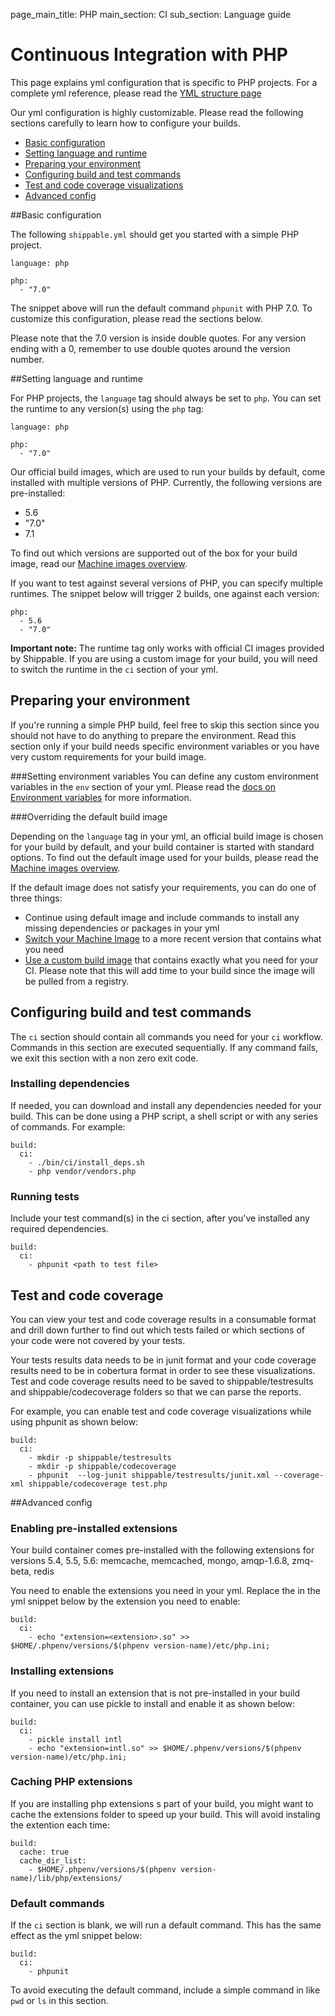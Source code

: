 page_main_title: PHP
main_section: CI
sub_section: Language guide

# Continuous Integration with PHP
This page explains yml configuration that is specific to PHP projects. For a complete yml reference, please read the [YML structure page](yml-structure/)

Our yml configuration is highly customizable. Please read the following sections carefully to learn how to
configure your builds.

-  [Basic configuration](#basic-php-config)
-  [Setting language and runtime](#language)
-  [Preparing your environment](#environment)
-  [Configuring build and test commands](#build-test)
-  [Test and code coverage visualizations](#test-coverage-reports)
-  [Advanced config](#advanced-config)

<a name="basic-php-config"></a>
##Basic configuration

The following `shippable.yml` should get you started with a simple PHP project.

```
language: php

php:
  - "7.0"
```
The snippet above will run the default command `phpunit` with PHP 7.0. To customize this configuration, please read the sections below.

Please note that the 7.0 version is inside double quotes. For any version ending with a 0, remember to use double quotes around the version number.

<a name="language"></a>
##Setting language and runtime

For PHP projects, the `language` tag should always be set to `php`. You can set the runtime to any version(s) using the `php` tag:

```
language: php

php:
  - "7.0"
```

Our official build images, which are used to run your builds by default, come installed with multiple versions of PHP. Currently, the following versions are pre-installed:

-  5.6
-  "7.0"
-  7.1

To find out which versions are supported out of the box for your build image, read our [Machine images overview](/reference/machine-images-overview/).

If you want to test against several versions of PHP, you can specify multiple runtimes. The snippet below will trigger 2 builds, one against each version:

```
php:
  - 5.6
  - "7.0"
```

**Important note:** The runtime tag only works with official CI images provided by Shippable. If you are using a custom image for your build, you will need to switch the runtime in the `ci` section of your yml.

<a name="environment"></a>
## Preparing your environment

If you're running a simple PHP build, feel free to skip this section since you should not have to do anything to prepare the environment. Read this section only if your build needs specific environment variables or you have very custom requirements for your build image.

###Setting environment variables
You can define any custom environment variables in the `env` section of your yml. Please read the [docs on Environment variables](env-vars/) for more information.

###Overriding the default build image

Depending on the `language` tag in your yml, an official build image is chosen for your build by default, and your build container is started with standard options. To find out the default image used for your builds, please read the [Machine images overview](../reference/machine-images-overview/).

If the default image does not satisfy your requirements, you can do one of three things:

-  Continue using default image and include commands to install any missing dependencies or packages in your yml
-  [Switch your Machine Image](../ci/build-image/#changing-your-default-tag) to a more recent version that contains what you need
-  [Use a custom build image](../ci/custom-docker-image/) that contains exactly what you need for your CI. Please note that this will add time to your build since the image will be pulled from a registry.

<a name="build-test"></a>
## Configuring build and test commands
The `ci` section should contain all commands you need for your `ci` workflow. Commands in this section are executed sequentially. If any command fails, we exit this section with a non zero exit code.

### Installing dependencies
If needed, you can download and install any dependencies needed for your build. This can be done using a PHP script, a shell script or with any series of commands. For example:

```
build:
  ci:
    - ./bin/ci/install_deps.sh
    - php vendor/vendors.php

```

### Running tests
Include your test command(s) in the ci section, after you've installed any required dependencies.  


```
build:
  ci:
    - phpunit <path to test file>
```

<a name="test-coverage-reports"></a>
## Test and code coverage
You can view your test and code coverage results in a consumable format and drill down further to find out which tests failed or which sections of your code were not covered by your tests.

Your tests results data needs to be in junit format and your code coverage results need to be in cobertura format in order to see these visualizations. Test and code coverage results need to be saved to shippable/testresults and shippable/codecoverage folders so that we can parse the reports.

For example, you can enable test and code coverage visualizations while using phpunit as shown below:

```
build:
  ci:  
    - mkdir -p shippable/testresults
    - mkdir -p shippable/codecoverage
    - phpunit  --log-junit shippable/testresults/junit.xml --coverage-xml shippable/codecoverage test.php
```

<a name="advanced-config"></a>
##Advanced config

### Enabling pre-installed extensions
Your build container comes pre-installed with the following extensions for versions 5.4, 5.5, 5.6: memcache, memcached, mongo, amqp-1.6.8, zmq-beta, redis

You need to enable the extensions you need in your yml. Replace the <extension> in the yml snippet below by the extension you need to enable:

```
build:
  ci:
    - echo "extension=<extension>.so" >> $HOME/.phpenv/versions/$(phpenv version-name)/etc/php.ini;
```

### Installing extensions
If you need to install an extension that is not pre-installed in your build container, you can use pickle to install and enable it as shown below:

```
build:
  ci:
    - pickle install intl
    - echo "extension=intl.so" >> $HOME/.phpenv/versions/$(phpenv version-name)/etc/php.ini;

```


### Caching PHP extensions
If you are installing php extensions s part of your build, you might want to cache the extensions folder to speed up your build. This will avoid instaling the extention each time:

```
build:
  cache: true
  cache_dir_list:
    - $HOME/.phpenv/versions/$(phpenv version-name)/lib/php/extensions/   
```

### Default commands

If the `ci` section is blank, we will run a default command. This has the same effect as the yml snippet below:

```
build:
  ci:
    - phpunit
```

To avoid executing the default command, include a simple command in like `pwd` or `ls` in this section.
